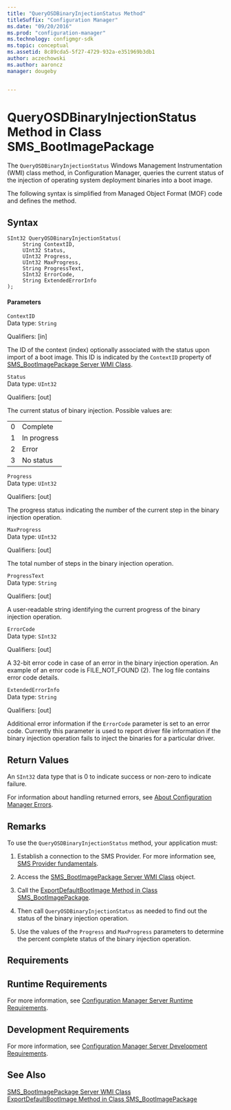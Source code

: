 ```yaml
---
title: "QueryOSDBinaryInjectionStatus Method"
titleSuffix: "Configuration Manager"
ms.date: "09/20/2016"
ms.prod: "configuration-manager"
ms.technology: configmgr-sdk
ms.topic: conceptual
ms.assetid: 8c89cda5-5f27-4729-932a-e351969b3db1
author: aczechowski
ms.author: aaroncz
manager: dougeby


---
```

# QueryOSDBinaryInjectionStatus Method in Class SMS_BootImagePackage
The `QueryOSDBinaryInjectionStatus` Windows Management Instrumentation (WMI) class method, in Configuration Manager, queries the current status of the injection of operating system deployment binaries into a boot image.  

 The following syntax is simplified from Managed Object Format (MOF) code and defines the method.  

## Syntax  

```  
SInt32 QueryOSDBinaryInjectionStatus(  
     String ContextID,  
     UInt32 Status,  
     UInt32 Progress,  
     UInt32 MaxProgress,  
     String ProgressText,  
     SInt32 ErrorCode,  
     String ExtendedErrorInfo  
);  
```  

#### Parameters  
 `ContextID`  
 Data type: `String`  

 Qualifiers: [in]  

 The ID of the context (index) optionally associated with the status upon import of a boot image. This ID is indicated by the `ContextID` property of [SMS_BootImagePackage Server WMI Class](../../../develop/reference/osd/sms_bootimagepackage-server-wmi-class.md).  

 `Status`  
 Data type: `UInt32`  

 Qualifiers: [out]  

 The current status of binary injection. Possible values are:  

|||  
|-|-|  
|0|Complete|  
|1|In progress|  
|2|Error|  
|3|No status|  

 `Progress`  
 Data type: `UInt32`  

 Qualifiers: [out]  

 The progress status indicating the number of the current step in the binary injection operation.  

 `MaxProgress`  
 Data type: `UInt32`  

 Qualifiers: [out]  

 The total number of steps in the binary injection operation.  

 `ProgressText`  
 Data type: `String`  

 Qualifiers: [out]  

 A user-readable string identifying the current progress of the binary injection operation.  

 `ErrorCode`  
 Data type: `SInt32`  

 Qualifiers: [out]  

 A 32-bit error code in case of an error in the binary injection operation. An example of an error code is FILE_NOT_FOUND (2). The log file contains error code details.  

 `ExtendedErrorInfo`  
 Data type: `String`  

 Qualifiers: [out]  

 Additional error information if the `ErrorCode` parameter is set to an error code. Currently this parameter is used to report driver file information if the binary injection operation fails to inject the binaries for a particular driver.  

## Return Values  
 An `SInt32` data type that is 0 to indicate success or non-zero to indicate failure.  

 For information about handling returned errors, see [About Configuration Manager Errors](../../../develop/core/understand/about-configuration-manager-errors.md).  

## Remarks  
 To use the `QueryOSDBinaryInjectionStatus` method, your application must:  

1.  Establish a connection to the SMS Provider. For more information see, [SMS Provider fundamentals](../../core/understand/sms-provider-fundamentals.md).  

2.  Access the [SMS_BootImagePackage Server WMI Class](../../../develop/reference/osd/sms_bootimagepackage-server-wmi-class.md) object.  

3.  Call the [ExportDefaultBootImage Method in Class SMS_BootImagePackage](../../../develop/reference/osd/exportdefaultbootimage-method-in-class-sms_bootimagepackage.md).  

4.  Then call `QueryOSDBinaryInjectionStatus` as needed to find out the status of the binary injection operation.  

5.  Use the values of the `Progress` and `MaxProgress` parameters to determine the percent complete status of the binary injection operation.  

## Requirements  

## Runtime Requirements  
 For more information, see [Configuration Manager Server Runtime Requirements](../../../develop/core/reqs/server-runtime-requirements.md).  

## Development Requirements  
 For more information, see [Configuration Manager Server Development Requirements](../../../develop/core/reqs/server-development-requirements.md).  

## See Also  
 [SMS_BootImagePackage Server WMI Class](../../../develop/reference/osd/sms_bootimagepackage-server-wmi-class.md)   
 [ExportDefaultBootImage Method in Class SMS_BootImagePackage](../../../develop/reference/osd/exportdefaultbootimage-method-in-class-sms_bootimagepackage.md)
